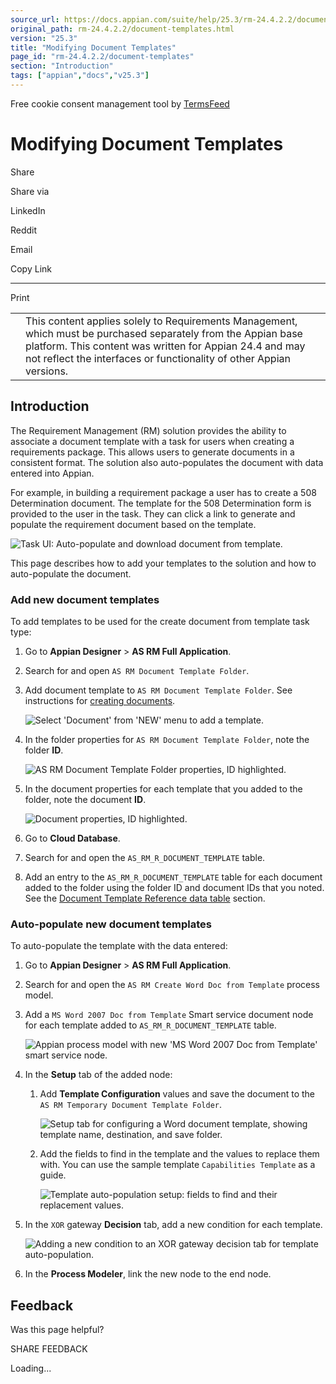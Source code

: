```yaml
---
source_url: https://docs.appian.com/suite/help/25.3/rm-24.4.2.2/document-templates.html
original_path: rm-24.4.2.2/document-templates.html
version: "25.3"
title: "Modifying Document Templates"
page_id: "rm-24.4.2.2/document-templates"
section: "Introduction"
tags: ["appian","docs","v25.3"]
---
```



Free cookie consent management tool by [TermsFeed](https://www.termsfeed.com/)

# Modifying Document Templates

Share

Share via

LinkedIn

Reddit

Email

Copy Link

* * *

Print

<table><tbody><tr><td><i class="fa fa-check-square-o" aria-hidden="true"></i></td><td>This content applies solely to Requirements Management, which must be purchased separately from the Appian base platform. This content was written for Appian 24.4 and may not reflect the interfaces or functionality of other Appian versions.</td></tr></tbody></table>

## Introduction

The Requirement Management (RM) solution provides the ability to associate a document template with a task for users when creating a requirements package. This allows users to generate documents in a consistent format. The solution also auto-populates the document with data entered into Appian.

For example, in building a requirement package a user has to create a 508 Determination document. The template for the 508 Determination form is provided to the user in the task. They can click a link to generate and populate the requirement document based on the template.

![Task UI: Auto-populate and download document from template.](images/autopopulate.png)

This page describes how to add your templates to the solution and how to auto-populate the document.

### Add new document templates

To add templates to be used for the create document from template task type:

1.  Go to **Appian Designer** > **AS RM Full Application**.
2.  Search for and open `AS RM Document Template Folder`.
3.  Add document template to `AS RM Document Template Folder`. See instructions for [creating documents](../folder-and-document-management.html#creating-documents).

    ![Select 'Document' from 'NEW' menu to add a template.](images/add_new_document_templates_3.png)

4.  In the folder properties for `AS RM Document Template Folder`, note the folder **ID**.

    ![AS RM Document Template Folder properties, ID highlighted.](images/add_new_document_templates.png)

5.  In the document properties for each template that you added to the folder, note the document **ID**.

    ![Document properties, ID highlighted.](images/add_new_document_templates_2.png)

6.  Go to **Cloud Database**.
7.  Search for and open the `AS_RM_R_DOCUMENT_TEMPLATE` table.
8.  Add an entry to the `AS_RM_R_DOCUMENT_TEMPLATE` table for each document added to the folder using the folder ID and document IDs that you noted. See the [Document Template Reference data table](reference-data-tables.html#document-template-reference-data-table) section.

### Auto-populate new document templates

To auto-populate the template with the data entered:

1.  Go to **Appian Designer** > **AS RM Full Application**.
2.  Search for and open the `AS RM Create Word Doc from Template` process model.
3.  Add a `MS Word 2007 Doc from Template` Smart service document node for each template added to `AS_RM_R_DOCUMENT_TEMPLATE` table.

    ![Appian process model with new 'MS Word 2007 Doc from Template' smart service node.](images/auto_populating_new_document_templates.png)

4.  In the **Setup** tab of the added node:
    1.  Add **Template Configuration** values and save the document to the `AS RM Temporary Document Template Folder`.

        ![Setup tab for configuring a Word document template, showing template name, destination, and save folder.](images/auto_populating_new_document_templates_2.png)

    2.  Add the fields to find in the template and the values to replace them with. You can use the sample template `Capabilities Template` as a guide.

        ![Template auto-population setup: fields to find and their replacement values.](images/auto_populating_new_document_templates_3.png)

5.  In the `XOR` gateway **Decision** tab, add a new condition for each template.

    ![Adding a new condition to an XOR gateway decision tab for template auto-population.](images/auto_populating_new_document_templates_4.png)

6.  In the **Process Modeler**, link the new node to the end node.

## Feedback

Was this page helpful?

SHARE FEEDBACK

Loading...